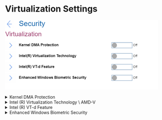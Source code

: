 # Virtualization Settings #
![](./img/virtualization.png)

<details><summary>Kernel DMA Protection</summary>
Kernel DMA protection to prevent drive-by Direct Memory Access (DMA) attacks using PCI hot plug devices connected to system. 
One of 2 possible states:

1.	Off – Kernel DMA protection is off. Default, if ‘OS Optimized Defaults’ has value ‘Off’.
2.	On – Kernel DMA protection is on. Option will require additional confirmation and will automatically enable Intel (R) Virtualization Technology and Intel (R) VT-d Feature. Default, if ‘OS Optimized Defaults’ has value ‘On’.

Requires additional confirmation of changing these settings.

| WMI Setting name | Values | Locked by SVP | AMD/Intel |
|:---|:---|:---|:---|
| KernelDMAProtection | Disable, Enable | No | Both |
</details>


<details><summary>Intel (R) Virtualization Technology \ AMD-V</summary>

**Intel-based machine** 

One of 2 possible states:

1.	On – a VMM (Virtual Machine Monitor) can utilize the additional hardware capabilities provided by Intel (R) Virtualization technology. Default, if ‘OS Optimized Defaults’ has value ‘On’.<br>
    **Note**. It is automatically enabled and cannot be disabled if ‘Kernel DMA Protection’ is enabled.
2.	Off - Intel (R) Virtualization Technology is off. Default, if ‘OS Optimized Defaults’ has value ‘Off’.

Additional information is here: [How to enable Virtualization Technology on Lenovo PC computers](https://support.lenovo.com/de/en/solutions/ht500006).

| WMI Setting name | Values | Locked by SVP | AMD/Intel |
|:---|:---|:---|:---|
| VirtualizationTechnology | Disable, Enable | No | Intel |

**AMD-based machine**

One of 2 possible states:

1. **On** - VMM (Virtual Machine Monitor) can utilize the additional hardware capabilities provided by AMD-V (AMD Virtualization). Default.<br>
    **Note**. The setting becomes enabled automatically when "Device Guard" is set to "On".
2. Off - AMD-V is turned off. 


| WMI Setting name | Values | Locked by SVP | AMD/Intel |
|:---|:---|:---|:---|
| AmdVt | Disable, Enable | No | AMD |
</details>


<details><summary>Intel (R) VT-d Feature</summary>
One of 2 possible states:

1.	On – Intel (R) VT-d Feature is Intel (R) Virtualization Technology for Directed I/O. Default, if ‘OS Optimized Defaults’ has value ‘On’.<br>
    **Note**. It is automatically enabled and cannot be disabled if ‘Kernel DMA Protection’ is enabled.
2.	Off - Intel (R) VT-d Feature is off. Default, if ‘OS Optimized Defaults’ has value ‘Off’.

More information on the [official Intel site](https://software.intel.com/content/www/us/en/develop/articles/intel-virtualization-technology-for-directed-io-vt-d-enhancing-intel-platforms-for-efficient-virtualization-of-io-devices.html).

| WMI Setting name | Values | Locked by SVP | AMD/Intel |
|:---|:---|:---|:---|
| VTdFeature | Disable, Enable | No | Intel |
</details>


<details><summary>Enhanced Windows Biometric Security</summary>
One of 2 possible states:

1.	On - allows use of ‘Enhanced sign-in security’ for fingerprint and face authentication with Windows Hello. 
2.	**Off** – does not allow Windows to use ‘Enhanced sign-in security’ for biometrics. Default. <br>
    **Note**. This option is recommended for Windows 10 October 2018 Update and for Windows 10 version 2004 and earlier, which do not support this feature.

| WMI Setting name | Values | Locked by SVP | AMD/Intel |
|:---|:---|:---|:---|
| EnhancedWindowsBiometricSecurity | Disable, Enable | No | Both |
</details>